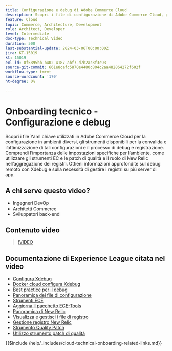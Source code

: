 ```yaml
---
title: Configurazione e debug di Adobe Commerce Cloud
description: Scopri i file di configurazione di Adobe Commerce Cloud, gli strumenti di debug e la gestione dei registri, essenziali per DevOps, amministratori di sistema e sviluppatori di back-end.
feature: Cloud
topic: Commerce, Architecture, Development
role: Architect, Developer
level: Intermediate
doc-type: Technical Video
duration: 500
last-substantial-update: 2024-03-06T00:00:00Z
jira: KT-15019
kt: 15019
exl-id: 8f5895bb-b402-4187-abf7-d7b2ac3f3c93
source-git-commit: 661e8cafc5870e4480c804c2aa482864272f602f
workflow-type: tm+mt
source-wordcount: '170'
ht-degree: 0%

---
```


# Onboarding tecnico - Configurazione e debug

Scopri i file Yaml chiave utilizzati in Adobe Commerce Cloud per la configurazione in ambienti diversi, gli strumenti disponibili per la convalida e l’ottimizzazione di tali configurazioni e il processo di debug e registrazione. Comprendi l’importanza delle impostazioni specifiche per l’ambiente, come utilizzare gli strumenti EC e le patch di qualità e il ruolo di New Relic nell’aggregazione dei registri. Ottieni informazioni approfondite sul debug remoto con Xdebug e sulla necessità di gestire i registri su più server di app.

## A chi serve questo video?

- Ingegneri DevOp
- Architetti Commerce
- Sviluppatori back-end

## Contenuto video

>[!VIDEO](https://video.tv.adobe.com/v/3427709?learn=on)

## Documentazione di Experience League citata nel video

- [Configura Xdebug](https://experienceleague.adobe.com/docs/commerce-cloud-service/user-guide/develop/test/debug.html?lang=it)
- [Docker cloud configura Xdebug](https://developer.adobe.com/commerce/cloud-tools/docker/test/configure-xdebug/)
- [Best practice per il debug](https://experienceleague.adobe.com/docs/commerce-operations/implementation-playbook/best-practices/development/debugging.html?lang=it)
- [Panoramica dei file di configurazione](https://experienceleague.adobe.com/docs/commerce-cloud-service/user-guide/configure/overview.html?lang=it)
- [Strumenti ECE](https://experienceleague.adobe.com/docs/commerce-cloud-service/user-guide/dev-tools/ece-tools/package-overview.html?lang=it)
- [Aggiorna il pacchetto ECE-Tools](https://experienceleague.adobe.com/docs/commerce-cloud-service/user-guide/dev-tools/ece-tools/update-package.html?lang=it)
- [Panoramica di New Relic](https://experienceleague.adobe.com/docs/commerce-cloud-service/user-guide/monitor/new-relic/new-relic-service.html?lang=it)
- [Visualizza e gestisci i file di registro](https://experienceleague.adobe.com/docs/commerce-cloud-service/user-guide/develop/test/log-locations.html?lang=it)
- [Gestione registro New Relic](https://experienceleague.adobe.com/docs/commerce-cloud-service/user-guide/monitor/new-relic/log-management.html?lang=it)
- [Strumento Quality Patch](https://experienceleague.adobe.com/tools/commerce-quality-patches/index.html?lang=it)
- [Utilizzo strumento patch di qualità](https://experienceleague.adobe.com/docs/commerce-operations/tools/quality-patches-tool/usage.html?lang=it)

{{$include /help/_includes/cloud-technical-onboarding-related-links.md}}


